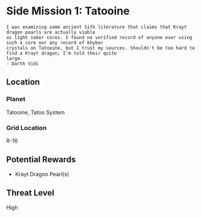# Side Mission 1: Tatooine
```
I was examining some ancient Sith literature that claims that Krayt dragon pearls are actually viable
as light saber cores. I found no verified record of anyone ever using such a core nor any record of khyber
crystals on Tatooine, but I trust my sources. Shouldn't be too hard to find a Krayt dragon; I'm told their quite
large. 
- Darth Vidi
```

## Location
### Planet
Tatooine, Tatoo System
### Grid Location
R-16

## Potential Rewards
* Krayt Dragon Pearl(s)

## Threat Level
High
